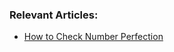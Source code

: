 ### Relevant Articles:

- [How to Check Number Perfection](https://www.baeldung.com/java-number-perfection-test)